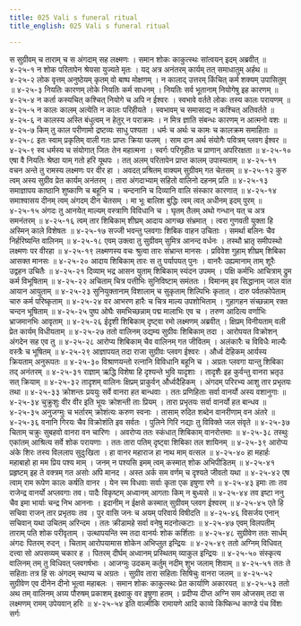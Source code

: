 ```yaml
---
title: 025 Vali s funeral ritual
title_english: 025 Vali s funeral ritual

---
```

<div class="audioEmbed"  caption="श्रीराम-हरिसीताराममूर्ति-घनपाठिभ्यां वचनम्" src="https://archive.org/download/Ramayana-recitation-Sriram-harisItArAmamUrti-Ghanapaati-v2/Kanda_4/Kanda_4_KSK-025-Rama_Santvanam.mp3"></div>
स सुग्रीवम् च ताराम् च स अंगदाम् सह लक्ष्मणः ।  
समान शोकः काकुत्स्थः सांत्वयन् इदम् अब्रवीत् ॥ ४-२५-१  
न शोक परितापेन श्रेयसा युज्यते मृतः ।  
यद् अत्र अनंतरम् कार्यम् तत् समाधातुम् अर्हथ ॥ ४-२५-२  
लोक वृत्तम् अनुष्ठेयम् कृतम् वो बाष्प मोक्षणम् ।  
न कालाद् उत्तरम् किंचित् कर्म शक्यम् उपासितुम् ॥ ४-२५-३  
नियतिः कारणम् लोके नियतिः कर्म साधनम् ।  
नियतिः सर्व भूतानाम् नियोगेषु इह कारणम् ॥ ४-२५-४  
न कर्ता कस्यचित् कश्चित् नियोगे च अपि न ईश्वरः ।  
स्वभावे वर्तते लोकः तस्य कालः परायणम् ॥ ४-२५-५  
न कालः कालम् अत्येति न कालः परिहीयते ।  
स्वभावम् च समासाद्य न कश्चित् अतिवर्तते ॥ ४-२५-६  
न कालस्य अस्ति बंधुत्वम् न हेतुर् न पराक्रमः ।  
न मित्र ज्ञाति संबन्धः कारणम् न आत्मनो वशः ॥ ४-२५-७  
किम् तु काल परीणामो द्रष्टव्यः साधु पश्यता ।  
धर्मः च अर्थः च कामः च कालक्रम समाहिताः ॥ ४-२५-८  
इतः स्वाम् प्रकृतिम् वाली गतः प्राप्तः क्रिया फलम् ।  
साम दान अर्थ संयोगैः पवित्रम् प्लवग ईश्वर ॥ ४-२५-९  
स्व धर्मस्य च संयोगात् जितः तेन महात्मना ।  
स्वर्गः परिगृहीतः च प्राणान् अपरिरक्षता ॥ ४-२५-१०  
एषा वै नियतिः श्रेष्ठा याम् गतो हरि यूथपः ।  
तत् अलम् परितापेन प्राप्त कालम् उपास्यताम् ॥ ४-२५-११  
वचन अन्ते तु रामस्य लक्ष्मणः पर वीर हा ।  
अवदत् प्रश्रितम् वाक्यम् सुग्रीवम् गत चेतसम् ॥ ४-२५-१२  
कुरु त्वम् अस्य सुग्रीव प्रेत कार्यम् अनंतरम् ।  
तारा अंगदाभ्याम् सहितो वालिनो दहनम् प्रति ॥ ४-२५-१३  
समाज्ञापय काष्ठानि शुष्काणि च बहूनि च ।  
चन्दनानि च दिव्यानि वालि संस्कार कारणात् ॥ ४-२५-१४  
समाश्वासय दीनम् त्वम् अंगदम् दीन चेतसम् ।  
मा भूः बालिश बुद्धिः त्वम् त्वत् अधीनम् इदम् पुरम् ॥ ४-२५-१५  
अंगदः तु आनयेत् माल्यम् वस्त्राणि विविधानि च ।  
घृतम् तैलम् अथो गन्धान् यत् च अत्र समनंतरम् ॥ ४-२५-१६  
त्वम् तार शिबिकाम् शीघ्रम् आदाय आगच्छ संभ्रमात् ।  
त्वरा गुणवती युक्ता हि अस्मिन् काले विशेषतः ॥ ४-२५-१७  
सज्जी भवन्तु प्लवगाः शिबिक वाहन उचिताः ।  
समर्था बलिनः चैव निर्हरिष्यन्ति वालिनम् ॥ ४-२५-१८  
एवम् उक्त्वा तु सुग्रीवम् सुमित्र आनन्द वर्धनः ।  
तस्थौ भ्रातृ समीपस्थो लक्ष्मणः पर वीरहा ॥ ४-२५-१९  
लक्ष्मणस्य वचः श्रुत्वा तारः संभ्रान्त मानसः ।  
प्रविवेश गुहाम् शीघ्रम् शिबिका आसक्त मानसः ॥ ४-२५-२०  
आदाय शिबिकाम् तारः स तु पर्यापयत् पुनः ।  
वानरैः उह्यमानाम् ताम् शूरैः उद्वहन उचितैः ॥ ४-२५-२१  
दिव्याम् भद्र आसन युताम् शिबिकाम् स्यंदन उपमम् ।  
पक्षि कर्मभिः आचित्राम् द्रुम कर्म विभूषिताम् ॥ ४-२५-२२  
अचिताम् चित्र पत्तीभिः सुनिविष्टाम् समंततः ।  
विमानम् इव सिद्धानाम् जाल वात आयान आयुताम् ॥ ४-२५-२३  
सुनियुक्तानाम् विशालाम् च सुकृताम् शिल्पिभिः कृतात् ।  
दारु पर्वतकोपेताम् चारु कर्म परिष्कृताम् ॥ ४-२५-२४  
वर आभरण हारैः च चित्र माल्य उपशोभिताम् ।  
गुहागहन संच्छन्नाम् रक्त चन्दन भूषिताम् ॥ ४-२५-२५  
पुष्प ओघैः समभिच्छन्नाम् पद्म मालाभिः एव च ।  
तरुण आदित्य वर्णाभिः भ्राजमानभिः आवृताम् ॥ ४-२५-२६  
ईदृशी शिबिकाम् दृष्ट्वा रमो लक्ष्मणम् अब्रवीत् ।  
क्षिप्रम् विनीयताम् वली प्रेत कार्यम् विधीयताम् ॥ ४-२५-२७  
ततो वालिनम् उद्यम्य सुग्रीवः शिबिकाम् तदा ।  
आरोपयत विक्रोशन् अंगदेन सह एव तु ॥ ४-२५-२८  
आरोप्य शिबिकाम् चैव वालिनम् गत जीवितम् ।  
अलंकारैः च विविधैः माल्यैः वस्त्रैः च भूषितम् ॥ ४-२५-२९  
आज्ञापयत् तदा राजा सुग्रीवः प्लवग ईश्वरः ।  
और्ध्व देहिकम् आर्यस्य क्रियताम् अनुरूपतः ॥ ४-२५-३०  
विश्राणयन्तो रत्नानि विविधानि बहूनि च ।  
अग्रतः प्लवगा यान्तु शिबिका तद् अनंतरम् ॥ ४-२५-३१  
राज्ञाम् ऋद्धि विशेषा हि दृश्यन्ते भुवि यादृशाः ।  
तादृशैः इह कुर्वन्तु वानरा भ्रतृउ सत् क्रियाम् ॥ ४-२५-३२  
तादृशम् वालिनः क्षिप्रम् प्राकुर्वन् और्ध्वदैहिकम् ।  
अंगदम् परिरभ्य आशु तार प्रभृतयः तथा ॥ ४-२५-३३  
क्रोशन्तः प्रययुः सर्वे वानरा हत बान्धवाः ।  
ततः प्रणिहिताः सर्वा वानर्यो अस्य वशानुगाः ॥ ४-२५-३४  
चुक्रुशुः वीर वीर इति भूयः क्रोशन्ती ताः प्रियम् ।  
तारा प्रभृतयः सर्वा वानर्यो हत बान्धव ॥ ४-२५-३५  
अनुजग्मुः च भर्तारम् क्रोशंत्यः करुण स्वनाः ।  
तासाम् रुदित शब्देन वानरीणाम् वन अंतरे ॥ ४-२५-३६  
वनानि गिरयः चैव विक्रोशंति इव सर्वतः ।  
पुलिने गिरि नद्याः तु विविक्ते जल संवृते ॥ ४-२५-३७  
चिताम् चक्रुः सुबहवो वानरा वन चारिणः ।  
अवरोप्य ततः स्कंधात् शिबिकाम् वानरोत्तमाः ॥ ४-२५-३८  
तस्थुः एकांतम् आश्रित्य सर्वे शोक परायणाः ।  
ततः तारा पतिम् दृष्ट्वा शिबिका तल शायिनम् ॥ ४-२५-३९  
आरोप्य अंके शिरः तस्य विललाप सुदुःखिता ।  
हा वानर महाराज हा नाथ माम् वत्सल ॥ ४-२५-४०  
हा महार्हः महाबाहो हा मम प्रिय पश्य माम् ।  
जनम् न पश्यसि इमम् त्वम् कस्मात् शोक अभिपीडितम् ॥ ४-२५-४१  
प्रहृष्टम् इह ते वक्त्रम् गत असोः अपि मानद ।  
अस्त अर्क सम वर्णम् च दृश्यते जीवतो यथा ॥ ४-२५-४२  
एष त्वाम् राम रूपेण कालः कर्षति वानर ।  
येन स्म विधवाः सर्वाः कृता एक इषुणा रणे ॥ ४-२५-४३  
इमाः ताः तव राजेन्द्र वानर्यो अप्लवगाः तव।  
पादैः विकृष्टम् अध्वानम् आगताः किम् न बुध्यसे ॥ ४-२५-४४  
तव इष्टा ननु चैव इमा भार्याः चन्द्र निभ आननाः ।  
इदानीम् न ईक्षसे कस्मात् सुग्रीवम् प्लवग ईश्वरम् ॥ ४-२५-४५  
एते हि सचिवा राजन् तार प्रभृतयः तव ।  
पुर वासि जनः च अयम् परिवार्य विषीदति ॥ ४-२५-४६  
विसर्जय एनान् सचिवान् यथा उचितम् अरिन्दम ।  
ततः क्रीडामहे सर्वा वनेषु मदनोत्कटाः ॥ ४-२५-४७  
एवम् विलपतीम् ताराम् पति शोक परीवृताम् ।  
उत्थापयन्ति स्म तदा वानर्यः शोक कर्शिताः ॥ ४-२५-४८  
सुग्रीवेण ततः सार्धम् अंगदः पितरम् रुदन् ।  
चिताम् आरोपयामास शोकेन अभिप्लुत इन्द्रियः ॥ ४-२५-४९  
ततो अग्निम् विधिवत् दत्त्वा सो अपसव्यम् चकार ह ।  
पितरम् दीर्घम् अध्वानम् प्रस्थितम् व्याकुल इन्द्रियः ॥ ४-२५-५०  
संस्कृत्य वालिनम् तम् तु विधिवत् प्लवगर्षभाः ।  
आजग्मुः उदकम् कर्तुम् नदीम् शुभ जलाम् शिवाम् ॥ ४-२५-५१  
ततः ते सहिताः तत्र हि सः अंगदम् स्थाप्य च अग्रतः ।  
सुग्रीव तारा सहिताः सिषिचुः वानरा जलम् ॥ ४-२५-५२  
सुग्रीवेण एव दीनेन दीनो भूत्वा महाबलः ।  
समान शोकः काकुत्स्थः प्रेत कार्याणि अकारयत् ॥ ४-२५-५३  
ततो अथ तम् वालिनम् अग्र्य पौरुषम्  
प्रकाशम् इक्ष्वाकु वर इषुणा हतम् ।  
प्रदीप्य दीप्त अग्नि सम ओजसम् तदा  
स लक्ष्मणम् रामम् उपेयवान् हरिः ॥ ४-२५-५४  
इति वाल्मीकि रामायणे आदि काव्ये किष्किन्ध काण्डे पंच विंशः सर्गः